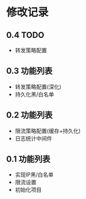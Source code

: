 # 修改记录

## 0.4 TODO

- 转发策略配置

## 0.3 功能列表

- 转发策略配置(深化)
- 持久化黑/白名单

## 0.2 功能列表 

- 限流策略配置(缓存+持久化)
- 日志统计中间件

## 0.1 功能列表

- 实现IP黑/白名单
- 限流设置
- 初始化项目

